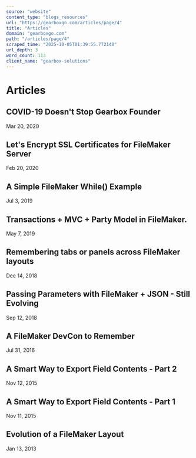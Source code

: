 ```yaml
---
source: "website"
content_type: "blogs_resources"
url: "https://gearboxgo.com/articles/page/4"
title: "Articles"
domain: "gearboxgo.com"
path: "/articles/page/4"
scraped_time: "2025-10-05T01:39:55.772140"
url_depth: 3
word_count: 113
client_name: "gearbox-solutions"
---
```


# Articles

## COVID-19 Doesn't Stop Gearbox Founder

Mar 20, 2020

## Let's Encrypt SSL Certificates for FileMaker Server

Feb 20, 2020

## A Simple FileMaker While() Example

Jul 3, 2019

## Transactions + MVC + Party Model in FileMaker.

May 7, 2019

## Remembering tabs or panels across FileMaker layouts

Dec 14, 2018

## Passing Parameters with FileMaker + JSON - Still Evolving

Sep 12, 2018

## A FileMaker DevCon to Remember

Jul 31, 2016

## A Smart Way to Export Field Contents - Part 2

Nov 12, 2015

## A Smart Way to Export Field Contents - Part 1

Nov 11, 2015

## Evolution of a FileMaker Layout

Jan 13, 2013
